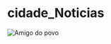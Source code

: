 # cidade_Noticias

![Amigo do povo](https://user-images.githubusercontent.com/83648293/154870846-96716a85-7755-4c75-81b3-e2c1b7d1550c.png)
